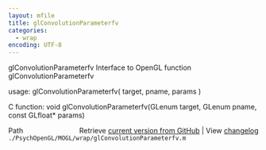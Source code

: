 ```yaml
---
layout: mfile
title: glConvolutionParameterfv
categories:
  - wrap
encoding: UTF-8
---
```


glConvolutionParameterfv  Interface to OpenGL function glConvolutionParameterfv

usage:  glConvolutionParameterfv\( target, pname, params \)

C function:  void glConvolutionParameterfv\(GLenum target, GLenum pname, const GLfloat\* params\)


<div class="code_header" style="text-align:right;">
  <span style="float:left;">Path&nbsp;&nbsp;</span> <span class="counter">Retrieve <a href=
  "https://raw.github.com/Psychtoolbox-3/Psychtoolbox-3/beta/./PsychOpenGL/MOGL/wrap/glConvolutionParameterfv.m">current version from GitHub</a> | View <a href=
  "https://github.com/Psychtoolbox-3/Psychtoolbox-3/commits/beta/./PsychOpenGL/MOGL/wrap/glConvolutionParameterfv.m">changelog</a></span>
</div>
<div class="code">
  <code>./PsychOpenGL/MOGL/wrap/glConvolutionParameterfv.m</code>
</div>
